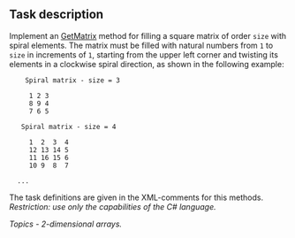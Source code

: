 ## Task description ##

Implement an [GetMatrix](SpiralMatrixTask/MatrixExtension.cs#L28) method for filling a square matrix of order `size` with spiral elements. The matrix must be filled with natural numbers from `1` to `size` in increments of `1`, starting from the upper left corner and twisting its elements in a clockwise spiral direction, as shown in the following example:

        Spiral matrix - size = 3

         1 2 3  
         8 9 4  
         7 6 5  

       Spiral matrix - size = 4
   
         1  2  3  4   
         12 13 14 5  
         11 16 15 6  
         10 9  8  7 

      ...      

The task definitions are given in the XML-comments for this methods.   
_Restriction: use only the capabilities of the C# language._

*Topics - 2-dimensional arrays.* 
